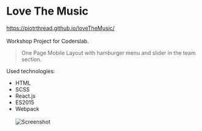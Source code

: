 # Love The Music
https://piotrthread.github.io/loveTheMusic/<br/><br/>
Workshop Project for Coderslab.<br/>

> One Page Mobile Layout with hamburger menu and slider in the team section.<br/>

Used technologies:<br/>
* HTML 
* SCSS
* React.js
* ES2015
* Webpack
<br/><br/>
![Screenshot](./images/layout.png)
